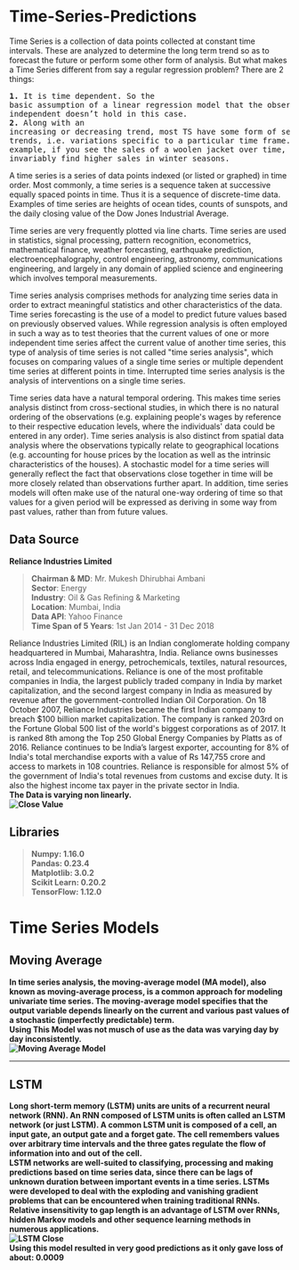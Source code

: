# Time-Series-Predictions

Time Series is a collection of data points collected at constant time intervals. These are analyzed to determine the long term trend so as to forecast the future or perform some other form of analysis. But what makes a Time Series different from say a regular regression problem? There are 2 things:
<br>
                  <pre><b>1.</b> It is time dependent. So the basic assumption of a linear regression model that the observations are independent doesn’t hold in this case.<br><b>2.</b> Along with an increasing or decreasing trend, most TS have some form of seasonality trends, i.e. variations specific to a particular time frame. For example, if you see the sales of a woolen jacket over time, you will invariably find higher sales in winter seasons.</pre>

A time series is a series of data points indexed (or listed or graphed) in time order. Most commonly, a time series is a sequence taken at successive equally spaced points in time. Thus it is a sequence of discrete-time data. Examples of time series are heights of ocean tides, counts of sunspots, and the daily closing value of the Dow Jones Industrial Average.

Time series are very frequently plotted via line charts. Time series are used in statistics, signal processing, pattern recognition, econometrics, mathematical finance, weather forecasting, earthquake prediction, electroencephalography, control engineering, astronomy, communications engineering, and largely in any domain of applied science and engineering which involves temporal measurements.

Time series analysis comprises methods for analyzing time series data in order to extract meaningful statistics and other characteristics of the data. Time series forecasting is the use of a model to predict future values based on previously observed values. While regression analysis is often employed in such a way as to test theories that the current values of one or more independent time series affect the current value of another time series, this type of analysis of time series is not called "time series analysis", which focuses on comparing values of a single time series or multiple dependent time series at different points in time. Interrupted time series analysis is the analysis of interventions on a single time series.

Time series data have a natural temporal ordering. This makes time series analysis distinct from cross-sectional studies, in which there is no natural ordering of the observations (e.g. explaining people's wages by reference to their respective education levels, where the individuals' data could be entered in any order). Time series analysis is also distinct from spatial data analysis where the observations typically relate to geographical locations (e.g. accounting for house prices by the location as well as the intrinsic characteristics of the houses). A stochastic model for a time series will generally reflect the fact that observations close together in time will be more closely related than observations further apart. In addition, time series models will often make use of the natural one-way ordering of time so that values for a given period will be expressed as deriving in some way from past values, rather than from future values.

## Data Source
<b>Reliance Industries Limited</b>
> <b>Chairman & MD</b>: Mr. Mukesh Dhirubhai Ambani<br>
> <b>Sector</b>: Energy<br>
> <b>Industry</b>: Oil & Gas Refining & Marketing<br>
> <b>Location</b>: Mumbai, India<br>
> <b>Data API</b>: Yahoo Finance<br>
> <b>Time Span of 5 Years</b>: 1st Jan 2014 - 31 Dec 2018<br>

Reliance Industries Limited (RIL) is an Indian conglomerate holding company headquartered in Mumbai, Maharashtra, India. Reliance owns businesses across India engaged in energy, petrochemicals, textiles, natural resources, retail, and telecommunications. Reliance is one of the most profitable companies in India, the largest publicly traded company in India by market capitalization, and the second largest company in India as measured by revenue after the government-controlled Indian Oil Corporation. On 18 October 2007, Reliance Industries became the first Indian company to breach $100 billion market capitalization. The company is ranked 203rd on the Fortune Global 500 list of the world's biggest corporations as of 2017. It is ranked 8th among the Top 250 Global Energy Companies by Platts as of 2016. Reliance continues to be India’s largest exporter, accounting for 8% of India's total merchandise exports with a value of Rs 147,755 crore and access to markets in 108 countries. Reliance is responsible for almost 5% of the government of India's total revenues from customs and excise duty. It is also the highest income tax payer in the private sector in India.<br>
<b>The Data is varying non linearly.<b><br>
![Close Value](https://github.com/Ravi-Maurya/Time-Series-Predictions/blob/master/Plots/ActualCloseValue.png)

## Libraries

> <b>Numpy</b>: 1.16.0<br>
> <b>Pandas</b>: 0.23.4<br>
> <b>Matplotlib</b>: 3.0.2<br>
> <b>Scikit Learn</b>: 0.20.2<br>
> <b>TensorFlow</b>: 1.12.0<br>

# Time Series Models
## Moving Average
In time series analysis, the moving-average model (MA model), also known as moving-average process, is a common approach for modeling univariate time series. The moving-average model specifies that the output variable depends linearly on the current and various past values of a stochastic (imperfectly predictable) term.<br>
Using This Model was not musch of use as the data was varying day by day inconsistently.<br>
![Moving Average Model](https://github.com/Ravi-Maurya/Time-Series-Predictions/blob/master/Plots/MovingAvCloseValue.png)
<hr>

## LSTM
Long short-term memory (LSTM) units are units of a recurrent neural network (RNN). An RNN composed of LSTM units is often called an LSTM network (or just LSTM). A common LSTM unit is composed of a cell, an input gate, an output gate and a forget gate. The cell remembers values over arbitrary time intervals and the three gates regulate the flow of information into and out of the cell.<br>
LSTM networks are well-suited to classifying, processing and making predictions based on time series data, since there can be lags of unknown duration between important events in a time series. LSTMs were developed to deal with the exploding and vanishing gradient problems that can be encountered when training traditional RNNs. Relative insensitivity to gap length is an advantage of LSTM over RNNs, hidden Markov models and other sequence learning methods in numerous applications.<br>
![LSTM Close](https://github.com/Ravi-Maurya/Time-Series-Predictions/blob/master/Plots/LSTM_Deeplearning_CloseValue.png)
<br>
Using this model resulted in very good predictions as it only gave loss of about: <b>0.0009</b>

